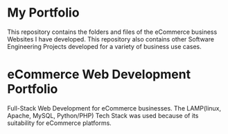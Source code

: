 # My Portfolio
This repository contains the folders and files of the eCommerce business Websites I have developed. This repository also contains other Software Engineering Projects developed for a variety of business use cases. 

# eCommerce Web Development Portfolio
Full-Stack Web Development for eCommerce businesses. The LAMP(linux, Apache, MySQL, Python/PHP) Tech Stack was used because of its suitability for eCommerce platforms. 
